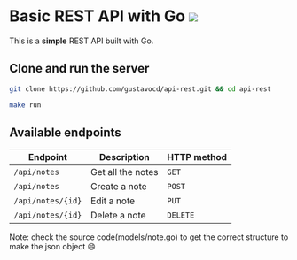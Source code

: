 # Basic REST API with Go ![](https://github.com/gustavocd/api-rest/workflows/api-rest/badge.svg)

This is a **simple** REST API built with Go.

## Clone and run the server

```bash
git clone https://github.com/gustavocd/api-rest.git && cd api-rest
```

```bash
make run
```

## Available endpoints

| Endpoint          | Description       | HTTP method |
|-------------------|-------------------|-------------|
| `/api/notes`      | Get all the notes | `GET`       |
| `/api/notes`      | Create a note     | `POST`      |
| `/api/notes/{id}` | Edit a note       | `PUT`       |
| `/api/notes/{id}` | Delete a note     | `DELETE`    |
 
 Note: check the source code(models/note.go) to get the correct structure to make the json object :smile:
